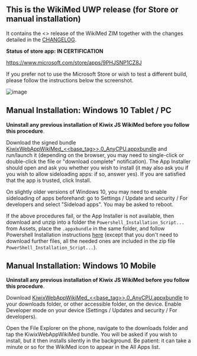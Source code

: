 ## This is the WikiMed UWP release (for Store or manual installation)

It contains the <<date>> release of the WikiMed ZIM together with the changes detailed in the [CHANGELOG](https://github.com/kiwix/kiwix-js-windows/blob/Kiwix-JS-WikiMed/CHANGELOG.md).

**Status of store app: IN CERTIFICATION**

https://www.microsoft.com/store/apps/9PHJSNP1CZ8J

If you prefer not to use the Microsoft Store or wish to test a different build, please follow the
instructions below the screenshot.

![image](https://user-images.githubusercontent.com/4304337/107876789-192ba900-6ec0-11eb-8dcc-c1f7bc12b6f6.png)

## Manual Installation: Windows 10 Tablet / PC

**Uninstall any previous installation of Kiwix JS WikiMed before you follow this procedure**.

Download the signed bundle [KiwixWebAppWikiMed_<<base_tag>>.0_AnyCPU.appxbundle](https://github.com/kiwix/kiwix-js-windows/releases/download/v<<base_tag>>-WikiMed/KiwixWebAppWikiMed_<<base_tag>>.0_AnyCPU.appxbundle) and run/launch it (depending on the browser, you may need to single-click or double-click the file or "download complete" notification).  The App Installer should open and ask you whether you wish to install (it may also ask you if you wish to allow sideloading apps: if so, answer yes). If you are satisfied that the app is trusted, click Install.

On slightly older versions of Windows 10, you may need to enable sideloading of apps beforehand: go to Settings / Update and security / For developers and select "Sideload apps". You may be asked to reboot.

If the above procedures fail, or the App Installer is not available, then download and unzip into a folder the `Powershell_Installation_Script...` from Assets, place the `.appxbundle` in the same folder, and follow Powershell Installation instructions [here](https://github.com/kiwix/kiwix-js-windows/tree/master/AppPackages#windows-10-tablet--pc) (except that you don't need to download further files, all the needed ones are included in the zip file `PowerShell_Installation_Script...`).

## Manual Installation: Windows 10 Mobile

 **Uninstall any previous installation of Kiwix JS WikiMed before you follow this procedure**.

Download [KiwixWebAppWikiMed_<<base_tag>>.0_AnyCPU.appxbundle](https://github.com/kiwix/kiwix-js-windows/releases/download/v<<base_tag>>-WikiMed/KiwixWebAppWikiMed_<<base_tag>>.0_AnyCPU.appxbundle) to your downloads folder, or other accessible folder, on the device. Enable Developer mode on your device (Settings / Updates and security / For developers). 

Open the File Explorer on the phone, navigate to the downloads folder and tap the KiwixWebAppWikiMed bundle. You will be asked if you wish to install, but it then installs silently in the background. Be patient: it can take a minute or so for the WikiMed icon to appear in the All Apps list.